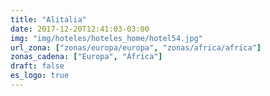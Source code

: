 ```yaml
---
title: "Alitalia"
date: 2017-12-20T12:41:03-03:00
img: "img/hoteles/hoteles_home/hotel54.jpg"
url_zona: ["zonas/europa/europa", "zonas/africa/africa"]
zonas_cadena: ["Europa", "África"]
draft: false
es_logo: true
---
```

